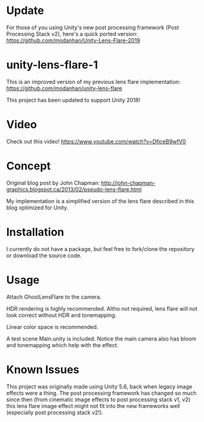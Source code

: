 # Update
For those of you using Unity's new post processing framework (Post Processing Stack v2), here's a quick ported version: https://github.com/modanhan/Unity-Lens-Flare-2019

# unity-lens-flare-1

This is an improved version of my previous lens flare implementation: https://github.com/modanhan/unity-lens-flare

This project has been updated to support Unity 2018!

# Video

Check out this video! https://www.youtube.com/watch?v=DficeB9wfV0

# Concept

Original blog post by John Chapman: http://john-chapman-graphics.blogspot.ca/2013/02/pseudo-lens-flare.html

My implementation is a simplified version of the lens flare described in this blog optimized for Unity.

# Installation

I currently do not have a package, but feel free to fork/clone the repository or download the source code.

# Usage

Attach GhostLensFlare to the camera.

HDR rendering is highly recommended. Altho not required, lens flare will not look correct without HDR and tonemapping.

Linear color space is recommended.

A test scene Main.unity is included. Notice the main camera also has bloom and tonemapping which help with the effect.

# Known Issues

This project was originally made using Unity 5.6, back when legacy image effects were a thing. The post processing framework has changed so much since then (from cinematic image effects to post processing stack v1, v2) this lens flare image effect might not fit into the new frameworks well (especially post processing stack v2!).
